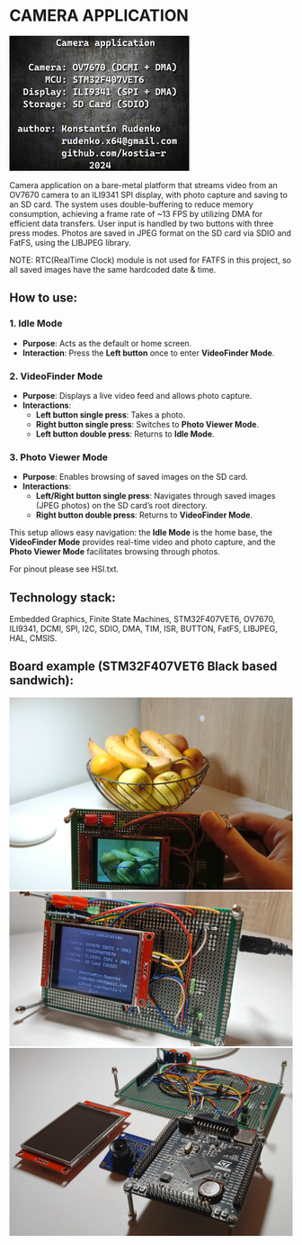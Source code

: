 # CAMERA APPLICATION

![](LOGO_240x320.jpg)

Camera application on a bare-metal platform that streams video from an OV7670 camera to an ILI9341 SPI display, with photo capture and saving to an SD card. The system uses double-buffering to reduce memory consumption, achieving a frame rate of ~13 FPS by utilizing DMA for efficient data transfers. User input is handled by two buttons with three press modes. Photos are saved in JPEG format on the SD card via SDIO and FatFS, using the LIBJPEG library.

NOTE: RTC(RealTime Clock) module is not used for FATFS in this project, so all saved images have the same hardcoded date & time.

## How to use:
### 1. Idle Mode
- **Purpose**: Acts as the default or home screen.
- **Interaction**: Press the **Left button** once to enter **VideoFinder Mode**.

### 2. VideoFinder Mode
- **Purpose**: Displays a live video feed and allows photo capture.
- **Interactions**:
  - **Left button single press**: Takes a photo.
  - **Right button single press**: Switches to **Photo Viewer Mode**.
  - **Left button double press**: Returns to **Idle Mode**.

### 3. Photo Viewer Mode
- **Purpose**: Enables browsing of saved images on the SD card.
- **Interactions**:
  - **Left/Right button single press**: Navigates through saved images (JPEG photos) on the SD card’s root directory.
  - **Right button double press**: Returns to **VideoFinder Mode**. 

This setup allows easy navigation: the **Idle Mode** is the home base, the **VideoFinder Mode** provides real-time video and photo capture, and the **Photo Viewer Mode** facilitates browsing through photos.

For pinout please see HSI.txt.

## Technology stack:
Embedded Graphics, Finite State Machines, STM32F407VET6, OV7670, ILI9341, DCMI, SPI, I2C, SDIO, DMA, TIM, ISR, BUTTON, FatFS, LIBJPEG, HAL, CMSIS.

## Board example (STM32F407VET6 Black based sandwich):
![](DEMO/Photo_1.jpg)
![](DEMO/Photo_2.jpg)
![](DEMO/Photo_3.jpg)
